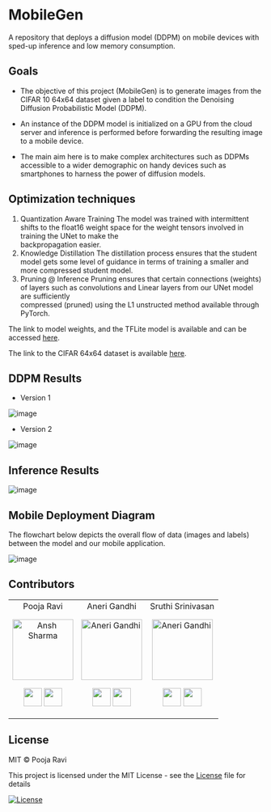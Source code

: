 # MobileGen
A repository that deploys a diffusion model (DDPM) on mobile devices with sped-up inference and low memory consumption.

## Goals
- The objective of this project (MobileGen) is to generate images from the CIFAR 10 64x64 dataset given a label to condition the Denoising Diffusion Probabilistic Model  (DDPM).

- An instance of the DDPM model is initialized on a GPU from the cloud server and inference is performed before forwarding the resulting image to a mobile device.

- The main aim here is to make complex architectures such as  DDPMs accessible to a wider demographic on handy devices such as smartphones to harness the power of diffusion models.

## Optimization techniques
1. Quantization Aware Training
     The model was trained with intermittent shifts to the float16 weight space for the weight tensors involved in training the UNet to make the     
     backpropagation easier.
2. Knowledge Distillation
     The distillation process ensures that the student model gets some level of guidance in terms of training a smaller and more compressed student model. 
3. Pruning @ Inference
      Pruning ensures that certain connections (weights) of layers such as convolutions and Linear layers from our UNet model are sufficiently         
      compressed (pruned) using the L1 unstructed method available through PyTorch.

The link to model weights, and the TFLite model is available and can be accessed [here](https://drive.google.com/drive/folders/1OWXpgdDkLas5HAaJOBuOcPVtY0nZbU4l?usp=drive_link
).

The link to the CIFAR 64x64 dataset is available [here](https://www.kaggle.com/datasets/joaopauloschuler/cifar10-64x64-resized-via-cai-super-resolution).

## DDPM Results
 - Version 1
   
![image](https://github.com/01pooja10/MobileGen/assets/66198904/5dc4801e-e20a-4445-ba7c-439288b16df7)

- Version 2
  
![image](https://github.com/01pooja10/MobileGen/assets/66198904/825901ec-deeb-42a4-adf1-58c7712c5092)

## Inference Results

![image](https://github.com/01pooja10/MobileGen/assets/66198904/4bf03a29-80f3-46d9-979a-53da39062272)

## Mobile Deployment Diagram
The flowchart below depicts the overall flow of data (images and labels) between the model and our mobile application.

![image](https://github.com/01pooja10/MobileGen/assets/66198904/0c04808c-b6f2-4e02-805a-0acb96c61804)


## Contributors


<table align="center">
<tr align="center">


<td width:25%>
Pooja Ravi

<p align="center">
<img src = "https://avatars3.githubusercontent.com/u/66198904?s=460&u=06bd3edde2858507e8c42569d76d61b3491243ad&v=4"  height="120" alt="Ansh Sharma">
</p>
<p align="center">
<a href = "https://github.com/01pooja10"><img src = "http://www.iconninja.com/files/241/825/211/round-collaboration-social-github-code-circle-network-icon.svg" width="36" height = "36"/></a>
<a href = "https://www.linkedin.com/in/pooja-ravi-9b88861b2/">
<img src = "http://www.iconninja.com/files/863/607/751/network-linkedin-social-connection-circular-circle-media-icon.svg" width="36" height="36"/>
</a>
</p>
</td>


<td width:25%>
Aneri Gandhi

<p align="center">
<img src = "https://avatars.githubusercontent.com/u/40311799?v=4"  height="120" alt="Aneri Gandhi">
</p>
<p align="center">
<a href = "https://github.com/amg10"><img src = "http://www.iconninja.com/files/241/825/211/round-collaboration-social-github-code-circle-network-icon.svg" width="36" height = "36"/></a>
<a href = "https://www.linkedin.com/in/aneri-manoj-gandhi/">
<img src = "http://www.iconninja.com/files/863/607/751/network-linkedin-social-connection-circular-circle-media-icon.svg" width="36" height="36"/>
</a>
</p>
</td>


<td width:25%>
Sruthi Srinivasan

<p align="center">
<img src = "https://avatars.githubusercontent.com/u/63657533?v=4"  height="120" alt="Aneri Gandhi">
</p>
<p align="center">
<a href = "https://github.com/sruthi0107"><img src = "http://www.iconninja.com/files/241/825/211/round-collaboration-social-github-code-circle-network-icon.svg" width="36" height = "36"/></a>
<a href = "https://www.linkedin.com/in/sruthi-srinivasan/">
<img src = "http://www.iconninja.com/files/863/607/751/network-linkedin-social-connection-circular-circle-media-icon.svg" width="36" height="36"/>
</a>
</p>
</td>


</table>


## License
MIT © Pooja Ravi

This project is licensed under the MIT License - see the [License](LICENSE) file for details

[![License](http://img.shields.io/:license-mit-blue.svg?style=flat-square)](http://badges.mit-license.org)
